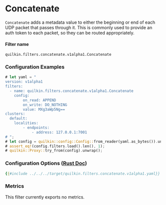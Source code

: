 # Concatenate

`Concatenate` adds a metadata value to either the beginning or end of each UDP
packet that passes through it. This is commonly used to provide an auth token to
each packet, so they can be routed appropriately.  

#### Filter name
```text
quilkin.filters.concatenate.v1alpha1.Concatenate
```

### Configuration Examples
```rust
# let yaml = "
version: v1alpha1
filters:
  - name: quilkin.filters.concatenate.v1alpha1.Concatenate
    config:
        on_read: APPEND
        on_write: DO_NOTHING
        value: MXg3aWp5Ng==
clusters:
  default:
    localities:
        - endpoints:
            - address: 127.0.0.1:7001
# ";
# let config = quilkin::config::Config::from_reader(yaml.as_bytes()).unwrap();
# assert_eq!(config.filters.load().len(), 1);
# quilkin::Proxy::try_from(config).unwrap();
```

### Configuration Options ([Rust Doc](../../api/quilkin/filters/concatenate/struct.Config.html))

```yaml
{{#include ../../../target/quilkin.filters.concatenate.v1alpha1.yaml}}
```

### Metrics

This filter currently exports no metrics.
